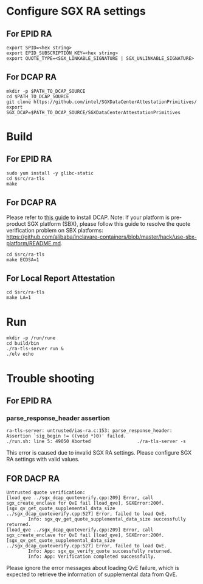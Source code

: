 # Configure SGX RA settings

## For EPID RA

``` shell
export SPID=<hex string>
export EPID_SUBSCRIPTION_KEY=<hex string>
export QUOTE_TYPE=<SGX_LINKABLE_SIGNATURE | SGX_UNLINKABLE_SIGNATURE>
```

## For DCAP RA

```shell
mkdir -p $PATH_TO_DCAP_SOURCE
cd $PATH_TO_DCAP_SOURCE
git clone https://github.com/intel/SGXDataCenterAttestationPrimitives/
export SGX_DCAP=$PATH_TO_DCAP_SOURCE/SGXDataCenterAttestationPrimitives
```

# Build

## For EPID RA

``` shell
sudo yum install -y glibc-static
cd $src/ra-tls
make
```

## For DCAP RA

Please refer to [this guide](https://github.com/intel/SGXDataCenterAttestationPrimitives/blob/master/README.md) to install DCAP.
Note: If your platform is pre-product SGX platform (SBX), please follow this guide to resolve the quote verification problem on SBX platforms: https://github.com/alibaba/inclavare-containers/blob/master/hack/use-sbx-platform/README.md.

```shell
cd $src/ra-tls
make ECDSA=1
```

## For Local Report Attestation

```shell
cd $src/ra-tls
make LA=1
```

# Run

``` shell
mkdir -p /run/rune
cd build/bin
./ra-tls-server run &
./elv echo
```

# Trouble shooting

## For EPID RA

### parse_response_header assertion

```
ra-tls-server: untrusted/ias-ra.c:153: parse_response_header: Assertion `sig_begin != ((void *)0)' failed.
./run.sh: line 5: 49050 Aborted                 ./ra-tls-server -s
```

This error is caused due to invalid SGX RA settings. Please configure SGX RA settings with valid values.

## FOR DACP RA

```
Untrusted quote verification:
[load_qve ../sgx_dcap_quoteverify.cpp:209] Error, call sgx_create_enclave for QvE fail [load_qve], SGXError:200f.
[sgx_qv_get_quote_supplemental_data_size ../sgx_dcap_quoteverify.cpp:527] Error, failed to load QvE.
        Info: sgx_qv_get_quote_supplemental_data_size successfully returned.
[load_qve ../sgx_dcap_quoteverify.cpp:209] Error, call sgx_create_enclave for QvE fail [load_qve], SGXError:200f.
[sgx_qv_get_quote_supplemental_data_size ../sgx_dcap_quoteverify.cpp:527] Error, failed to load QvE.
        Info: App: sgx_qv_verify_quote successfully returned.
        Info: App: Verification completed successfully.
```

Please ignore the error messages about loading QvE failure, which is expected to retrieve the information of supplemental data from QvE.
